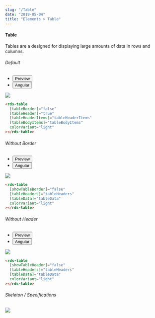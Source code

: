 ```yaml
---
slug: "/Table"
date: "2019-05-04"
title: "Elements > Table"
---
```


<!-- CSS only -->
<link href="https://cdn.jsdelivr.net/npm/bootstrap@5.1.3/dist/css/bootstrap.min.css" rel="stylesheet" integrity="sha384-1BmE4kWBq78iYhFldvKuhfTAU6auU8tT94WrHftjDbrCEXSU1oBoqyl2QvZ6jIW3" crossorigin="anonymous">
<link rel="stylesheet" href="../../../../../../../raaghu/src/assets/css/style-elements.css">
<link rel="stylesheet" href="../../../../../../../raaghu/src/assets/css/main.css">

#### Table

<p class="checkbox-def">Tables are a designed for displaying large amounts of data in rows and columns.</p>

<section class="py-4">
    <h6>Default</h6>
    <div class="py-3">
      <div class="cust-tabs">
        <ul class="nav nav-tabs" id="myTab" role="tablist">
          <li class="nav-item" role="presentation">
            <button class="nav-link active" id="Preview-tab" data-bs-toggle="tab" data-bs-target="#Preview" type="button" role="tab" aria-controls="Preview" aria-selected="true">Preview </button>
          </li>
          <li class="nav-item" role="presentation">
            <button class="nav-link" id="angular-tab" data-bs-toggle="tab" data-bs-target="#angular" type="button" role="tab" aria-controls="angular" aria-selected="false"><i class="bi bi-code-slash" style="font-size:1.0rem"></i>Angular</button>
          </li>
        </ul>
      </div>
      <div class="tab-content card border" id="myTabContent">
        <div class="tab-pane fade show active" id="Preview" role="tabpanel" aria-labelledby="Preview-tab">
          <div class="contents p-5">
          <div class="row">
            <div class="col-md-12">
                <img src="/images/table.png" class="img-fluid">
            </div>
          </div>                                
            </div>
        </div>
        <div class="tab-pane fade show" id="angular" role="tabpanel" aria-labelledby="angular-tab">
          <div class="contents bg-code">
<div class="row  m-0 p-4">

```html
<rds-table
  [tableBorder]="false"
  [tableHeader]="true"
  [tableHeaderItems]="tableHeaderItems"
  [tableBodyItems]="tableBodyItems"
  colorVariant="light"
></rds-table>
```
</div>
          </div>
        </div>
      </div>
    </div>
  </section>

<section class="py-4">
    <h6>Without Border</h6>
    <div class="py-3">
      <div class="cust-tabs">
        <ul class="nav nav-tabs" id="myTab" role="tablist">
          <li class="nav-item" role="presentation">
            <button class="nav-link active" id="PreviewWithoutborder-tab" data-bs-toggle="tab" data-bs-target="#PreviewWithoutborder" type="button" role="tab" aria-controls="PreviewWithoutborder" aria-selected="true">Preview </button>
          </li>
          <li class="nav-item" role="presentation">
            <button class="nav-link" id="angularWithoutborder-tab" data-bs-toggle="tab" data-bs-target="#angularWithoutborder" type="button" role="tab" aria-controls="angularWithoutborder" aria-selected="false"><i class="bi bi-code-slash" style="font-size:1.0rem"></i>Angular</button>
          </li>
        </ul>
      </div>
      <div class="tab-content card border" id="myTabContent">
        <div class="tab-pane fade show active" id="PreviewWithoutborder" role="tabpanel" aria-labelledby="PreviewWithoutborder-tab">
          <div class="contents p-5">
          <div class="row">
            <div class="col-md-12">
                <img src="/images/table-without-border.png" class="img-fluid w-100">
            </div>
          </div>                                
            </div>
        </div>
        <div class="tab-pane fade show" id="angularWithoutborder" role="tabpanel" aria-labelledby="angularWithoutborder-tab">
          <div class="contents bg-code">
<div class="row  m-0 p-4">

```html
<rds-table
  [showTableBorder]="false"
  [tableHeaders]="tableHeaders"
  [tableData]="tableData"
  colorVariant="light"
></rds-table>
```
</div>
          </div>
        </div>
      </div>
    </div>
  </section>

<section class="py-4">
    <h6>Without Header</h6>
    <div class="py-3">
      <div class="cust-tabs">
        <ul class="nav nav-tabs" id="myTab" role="tablist">
          <li class="nav-item" role="presentation">
            <button class="nav-link active" id="PreviewWithoutheader-tab" data-bs-toggle="tab" data-bs-target="#PreviewWithoutheader" type="button" role="tab" aria-controls="PreviewWithoutheader" aria-selected="true">Preview </button>
          </li>
          <li class="nav-item" role="presentation">
            <button class="nav-link" id="angularWithoutheader-tab" data-bs-toggle="tab" data-bs-target="#angularWithoutheader" type="button" role="tab" aria-controls="angularWithoutheader" aria-selected="false"><i class="bi bi-code-slash" style="font-size:1.0rem"></i>Angular</button>
          </li>
        </ul>
      </div>
      <div class="tab-content card border" id="myTabContent">
        <div class="tab-pane fade show active" id="PreviewWithoutheader" role="tabpanel" aria-labelledby="PreviewWithoutheader-tab">
          <div class="contents p-5">
          <div class="row">
            <div class="col-md-12">
                <img src="/images/table-without-header.png" class="img-fluid w-100">
            </div>
          </div>                                
            </div>
        </div>
        <div class="tab-pane fade show" id="angularWithoutheader" role="tabpanel" aria-labelledby="angularWithoutheader-tab">
          <div class="contents bg-code">
<div class="row  m-0 p-4">

```html
<rds-table
  [showTableHeader]="false"
  [tableHeaders]="tableHeaders"
  [tableData]="tableData"
  colorVariant="light"
></rds-table>
```


</div>
          </div>
        </div>
      </div>
    </div>
  </section>


  
<!-- Skeleton / Specifications -->
<section class="py-4">
                        <h6>
                           Skeleton / Specifications
                        </h6>
                        <div class="py-3">
                              <!-- Tab panes -->
                              <div class="card border p-5">
                                 <div class="row">
                                    <div class="col-md-12">
                                       <img src="/images/skel-Table1.png" class="img-fluid">
                                    </div>
                                 </div>
                              </div>
                        </div>
                     </section>
